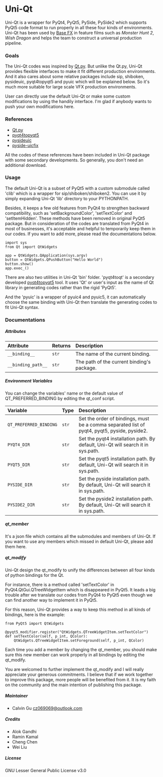 # Uni-Qt

Uni-Qt is a wrapper for PyQt4, PyQt5, PySide, PySide2 which supports PyQt5 code format to run properly in all these four kinds of environments. Uni-Qt has been used by [Base FX](http://www.base-fx.com) in feature films such as *Monster Hunt 2*, *Wish Dragon* and helps the team to construct a universal production pipeline.

### Goals

The Uni-Qt codes was inspired by [Qt.py](https://github.com/mottosso/Qt.py). But unlike the Qt.py, Uni-Qt provides flexible interfaces to make it fit different production environments. And it also cares about some relative packages include sip, shiboken, pysideuic, pyqt4topyqt5 and pyuic which will be explained below. So it's much more suitable for large scale VFX production environments.

User can directly use the default Uni-Qt or make some custom modifications by using the handily interface. I'm glad if anybody wants to push your own modifications here.

### References

- [Qt.py](https://github.com/mottosso/Qt.py)
- [pyqt4topyqt5](https://github.com/rferrazz/pyqt4topyqt5)
- [pysideuic](https://github.com/bpabel/pysideuic)
- [pyside-uicfix](https://github.com/jerch/pyside-uicfix)

All the codes of these references have been included in Uni-Qt package with some secondary developments. So generally, you don't need an additional download.

### Usage

The default Uni-Qt is a subset of PyQt5 with a custom submodule called 'clib' which is a wrapper for sip/shiboken/shiboken2. You can use it by simply expanding Uni-Qt 'lib' directory to your PYTHONPATH.

Besides, it keeps a few old features from PyQt4 to strengthen backward compatibility, such as 'setBackgroundColor', 'setTextColor' and 'setItemHidden'. These methods have been removed in original PyQt5 package. But in consideration of the codes are translated from PyQt4 in most of businesses, it's acceptable and helpful to temporarily keep them in our codes. If you want to add more, please read the documentations below.

    import sys
    from Qt import QtWidgets
    
    app = QtWidgets.QApplication(sys.argv)
    button = QtWidgets.QPushButton("Hello World")
    button.show()
    app.exec_()

There are also two utilities in Uni-Qt 'bin' folder. 'pyqt4toqt' is a secondary developed [pyqt4topyqt5](https://github.com/rferrazz/pyqt4topyqt5) tool. It uses 'Qt' or user's input as the name of Qt library in generating codes rather than the rigid 'PyQt5'.

And the 'pyuic' is a wrapper of pyuic4 and pyuic5, it can automatically choose the same binding with Uni-Qt then translate the generating codes to fit Uni-Qt syntax. 

### Documentations

##### Attributes

| Attribute            | Returns   | Description
|:---------------------|:----------|:------------
| `__binding__`        | `str`     | The name of the current binding.
| `__binding_path__`   | `str`     | The path of the current binding's package.

##### Environment Variables

You can change the variables' name or the default value of QT_PREFERRED_BINDING by editing the qt_conf script.

| Variable        | Type   | Description
|:----------------|:-------|:------------
| `QT_PREFERRED_BINDING`    | `str`  | Set the order of bindings, must be a comma separated list of pyqt4, pyqt5, pyside, pyside2.
| `PYQT4_DIR`     | `str`  | Set the pyqt4 installation path. By default, Uni-Qt will search it in sys.path.
| `PYQT5_DIR`     | `str`  | Set the pyqt5 installation path. By default, Uni-Qt will search it in sys.path.
| `PYSIDE_DIR`    | `str`  | Set the pyside installation path. By default, Uni-Qt will search it in sys.path.
| `PYSIDE2_DIR`   | `str`  | Set the pyside2 installation path. By default, Uni-Qt will search it in sys.path.

##### qt_member

It's a json file which contains all the submodules and members of Uni-Qt. If you want to use any members which missed in default Uni-Qt, please add them here.

##### qt_modify

Uni-Qt design the qt_modify to unify the differences between all four kinds of python bindings for the Qt.

For instance, there is a method called 'setTextColor' in PyQt4.QtGui.QTreeWidgetItem which is disappeared in PyQt5. It leads a big trouble after we translate our codes from PyQt4 to PyQt5 even though we can find another way to implement it in PyQt5.

For this reason, Uni-Qt provides a way to keep this method in all kinds of bindings, here is the example:

	from PyQt5 import QtWidgets	
		
	@pyqt5_modifier.register("QtWidgets.QTreeWidgetItem.setTextColor")
	def setTextColor(self, p_int, QColor):
    	QtWidgets.QTreeWidgetItem.setForeground(self, p_int, QColor)

Each time you add a member by changing the qt_member, you should make sure this new member can work properly in all bindings by editing the qt_modify.

You are welcomed to further implement the qt_modify and I will really appreciate your generous commitments. I believe that if we work together to improve this package, more people will be benefited from it. It is my faith on the community and the main intention of publishing this package.

##### Maintainer

- Calvin Gu [cz069069@outlook.com](mailto:cz069069@outlook.com)

##### Credits

- Alok Gandhi
- Ramin Kamal
- Cheng Chen
- Wei Liu

##### License

GNU Lesser General Public License v3.0
